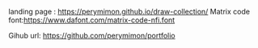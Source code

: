 landing page : https://perymimon.github.io/draw-collection/
Matrix code font:https://www.dafont.com/matrix-code-nfi.font

Gihub url: https://github.com/perymimon/portfolio